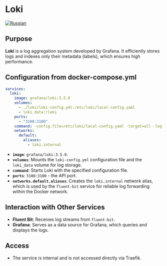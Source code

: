 # Loki
[![Russian](https://img.shields.io/badge/lang-Russian-blue.svg)](../../../ru/infra/loki/index.md)

## Purpose

**Loki** is a log aggregation system developed by Grafana. It efficiently stores logs and indexes only their metadata (labels), which ensures high performance.

## Configuration from docker-compose.yml

```yaml
services:
  loki:
    image: grafana/loki:3.5.0
    volumes:
      - ./loki/loki-config.yml:/etc/loki/local-config.yaml
      - loki_data:/loki
    ports:
      - "3100:3100"
    command: -config.file=/etc/loki/local-config.yaml -target=all -log.level=info
    networks:
      default:
        aliases:
          - loki.internal
```

-   **`image`**: `grafana/loki:3.5.0`.
-   **`volumes`**: Mounts the `loki-config.yml` configuration file and the `loki_data` volume for log storage.
-   **`command`**: Starts Loki with the specified configuration file.
-   **`ports`**: `3100:3100` - the API port.
-   **`networks.default.aliases`**: Creates the `loki.internal` network alias, which is used by the `fluent-bit` service for reliable log forwarding within the Docker network.

## Interaction with Other Services

-   **Fluent Bit**: Receives log streams from `fluent-bit`.
-   **Grafana**: Serves as a data source for Grafana, which queries and displays the logs.

## Access

-   The service is internal and is not accessed directly via Traefik.
